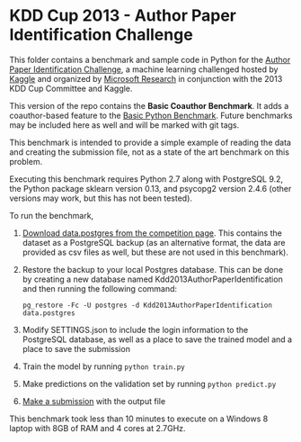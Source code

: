 KDD Cup 2013 - Author Paper Identification Challenge
====================================================

This folder contains a benchmark and sample code in Python for the [Author Paper Identification Challenge](https://www.kaggle.com/c/kdd-cup-2013-author-paper-identification-challenge), a machine learning challenged hosted by [Kaggle](https://www.kaggle.com) and organized by [Microsoft Research](http://research.microsoft.com/) in conjunction with the 2013 KDD Cup Committee and Kaggle.

This version of the repo contains the **Basic Coauthor Benchmark**. It adds a coauthor-based feature to the [Basic Python Benchmark](https://github.com/benhamner/Kdd2013AuthorPaperIdentification/tree/BasicPythonBenchmark). Future benchmarks may be included here as well and will be marked with git tags.

This benchmark is intended to provide a simple example of reading the data and creating the submission file, not as a state of the art benchmark on this problem.

Executing this benchmark requires Python 2.7 along with PostgreSQL 9.2, the Python package sklearn version 0.13, and psycopg2 version 2.4.6 (other versions may work, but this has not been tested).

To run the benchmark,

1. [Download data.postgres from the competition page](https://www.kaggle.com/c/kdd-cup-2013-author-paper-identification-challenge/data). This contains the dataset as a PostgreSQL backup (as an alternative format, the data are provided as csv files as well, but these are not used in this benchmark).
2. Restore the backup to your local Postgres database. This can be done by creating a new database named Kdd2013AuthorPaperIdentification and then running the following command:

    `pg_restore -Fc -U postgres -d Kdd2013AuthorPaperIdentification data.postgres`

3. Modify SETTINGS.json to include the login information to the PostgreSQL database, as well as a place to save the trained model and a place to save the submission
4. Train the model by running `python train.py`
5. Make predictions on the validation set by running `python predict.py`
6. [Make a submission](https://www.kaggle.com/c/kdd-cup-2013-author-paper-identification-challenge/team/select) with the output file

This benchmark took less than 10 minutes to execute on a Windows 8 laptop with 8GB of RAM and 4 cores at 2.7GHz.
